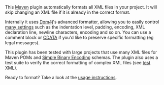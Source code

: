 This [Maven](https://maven.apache.org/) plugin automatically formats all XML
files in your project. It will skip changing an XML file if it is already in the
correct format.

Internally it uses [Dom4j](https://dom4j.github.io/)'s advanced formatter,
allowing you to easily control [many settings](xml-format-mojo.html) such as the
indentation level, padding, encoding, XML declaration line, newline characters,
encoding and so on. You can use a comment block or
[CDATA](https://en.wikipedia.org/wiki/CDATA) if you'd like to preserve specific
formatting (eg legal messages).

This plugin has been tested with large projects that use many XML files for Maven
POMs and
[Simple Binary Encoding](https://github.com/real-logic/simple-binary-encoding)
schemas. The plugin also uses a test suite to verify the correct formatting of
complex XML files (see
[test XML](https://github.com/acegi/xml-format-maven-plugin/tree/master/src/test/resources)).

Ready to format? Take a look at the [usage instructions](usage.html).
